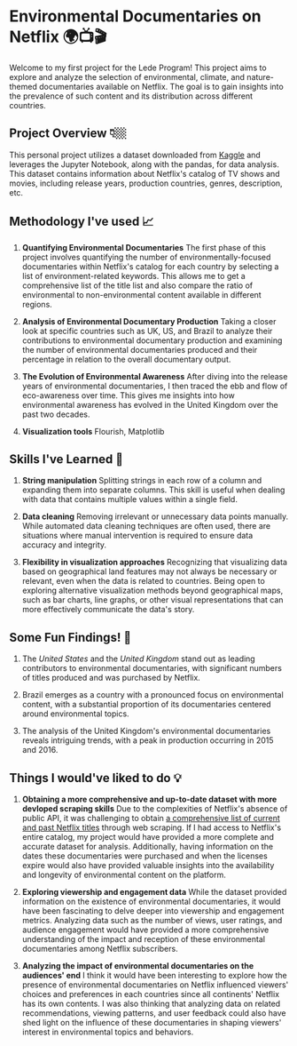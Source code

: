 # Environmental Documentaries on Netflix 🌍📺🎬

Welcome to my first project for the Lede Program! This project aims to explore and analyze the selection of environmental, climate, and nature-themed documentaries available on Netflix. The goal is to gain insights into the prevalence of such content and its distribution across different countries.

## Project Overview 👇🏼

This personal project utilizes a dataset downloaded from [Kaggle]("https://www.kaggle.com/datasets/shivamb/netflix-shows?select=netflix_titles.csv") and leverages the Jupyter Notebook, along with the pandas, for data analysis. This dataset contains information about Netflix's catalog of TV shows and movies, including release years, production countries, genres, description, etc.


## Methodology I've used 📈

1. **Quantifying Environmental Documentaries**
The first phase of this project involves quantifying the number of environmentally-focused documentaries within Netflix's catalog for each country by selecting a list of environment-related keywords. This allows me to get a comprehensive list of the title list and also compare the ratio of environmental to non-environmental content available in different regions.

2. **Analysis of Environmental Documentary Production**
Taking a closer look at specific countries such as UK, US, and Brazil to analyze their contributions to environmental documentary production and examining the number of environmental documentaries produced and their percentage in relation to the overall documentary output.

3. **The Evolution of Environmental Awareness**
After diving into the release years of environmental documentaries, I then traced the ebb and flow of eco-awareness over time. This gives me insights into how environmental awareness has evolved in the United Kingdom over the past two decades.

4. **Visualization tools**
Flourish, Matplotlib


## Skills I've Learned 💭

1. **String manipulation**
Splitting strings in each row of a column and expanding them into separate columns. This skill is useful when dealing with data that contains multiple values within a single field.

2. **Data cleaning**
Removing irrelevant or unnecessary data points manually. While automated data cleaning techniques are often used, there are situations where manual intervention is required to ensure data accuracy and integrity.

3. **Flexibility in visualization approaches**
Recognizing that visualizing data based on geographical land features may not always be necessary or relevant, even when the data is related to countries. Being open to exploring alternative visualization methods beyond geographical maps, such as bar charts, line graphs, or other visual representations that can more effectively communicate the data's story.


## Some Fun Findings! 🧩

1) The _United States_ and the _United Kingdom_ stand out as leading contributors to environmental documentaries, with significant numbers of titles produced and was purchased by Netflix.

2) Brazil emerges as a country with a pronounced focus on environmental content, with a substantial proportion of its documentaries centered around environmental topics.

3) The analysis of the United Kingdom's environmental documentaries reveals intriguing trends, with a peak in production occurring in 2015 and 2016.


## Things I would've liked to do 💡

1. **Obtaining a more comprehensive and up-to-date dataset with more devloped scraping skills**
Due to the complexities of Netflix's absence of public API, it was challenging to obtain [a comprehensive list of current and past Netflix titles]("https://flixable.com/") through web scraping. If I had access to Netflix's entire catalog, my project would have provided a more complete and accurate dataset for analysis. Additionally, having information on the dates these documentaries were purchased and when the licenses expire would also have provided valuable insights into the availability and longevity of environmental content on the platform.

2. **Exploring viewership and engagement data**
While the dataset provided information on the existence of environmental documentaries, it would have been fascinating to delve deeper into viewership and engagement metrics. Analyzing data such as the number of views, user ratings, and audience engagement would have provided a more comprehensive understanding of the impact and reception of these environmental documentaries among Netflix subscribers.

3. **Analyzing the impact of environmental documentaries on the audiences' end**
I think it would have been interesting to explore how the presence of environmental documentaries on Netflix influenced viewers' choices and preferences in each countries since all continents' Netflix has its own contents. I was also thinking that analyzing data on related recommendations, viewing patterns, and user feedback could also have shed light on the influence of these documentaries in shaping viewers' interest in environmental topics and behaviors.
